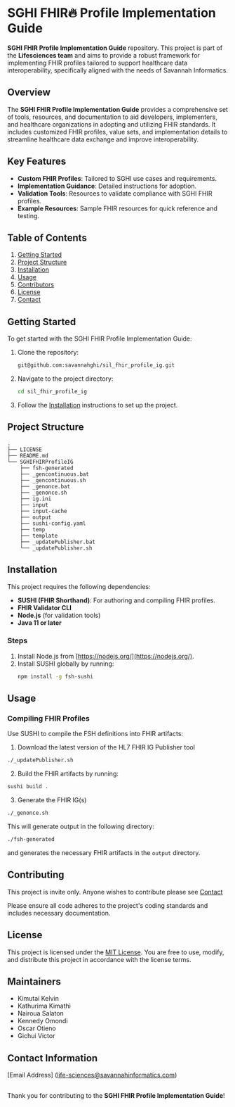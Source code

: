 # SGHI FHIR🔥 Profile Implementation Guide

**SGHI FHIR Profile Implementation Guide** repository. This project is part of the **Lifesciences team** and aims to provide a robust framework for implementing FHIR profiles tailored to support healthcare data interoperability, specifically aligned with the needs of Savannah Informatics.

## Overview

The **SGHI FHIR Profile Implementation Guide** provides a comprehensive set of tools, resources, and documentation to aid developers, implementers, and healthcare organizations in adopting and utilizing FHIR standards. It includes customized FHIR profiles, value sets, and implementation details to streamline healthcare data exchange and improve interoperability.

## Key Features

- **Custom FHIR Profiles**: Tailored to SGHI use cases and requirements.
- **Implementation Guidance**: Detailed instructions for adoption.
- **Validation Tools**: Resources to validate compliance with SGHI FHIR profiles.
- **Example Resources**: Sample FHIR resources for quick reference and testing.

## Table of Contents

1. [Getting Started](#getting-started)
2. [Project Structure](#project-structure)
3. [Installation](#installation)
4. [Usage](#usage)
5. [Contributors](#Maintainers)
6. [License](#license)
7. [Contact](#contact)

## Getting Started

To get started with the SGHI FHIR Profile Implementation Guide:

1. Clone the repository:
   ```bash
   git@github.com:savannahghi/sil_fhir_profile_ig.git
   ```
2. Navigate to the project directory:
   ```bash
   cd sil_fhir_profile_ig
   ```
3. Follow the [Installation](#installation) instructions to set up the project.

## Project Structure

```
.
├── LICENSE
├── README.md
└── SGHIFHIRProfileIG
    ├── fsh-generated
    ├── _gencontinuous.bat
    ├── _gencontinuous.sh
    ├── _genonce.bat
    ├── _genonce.sh
    ├── ig.ini
    ├── input
    ├── input-cache
    ├── output
    ├── sushi-config.yaml
    ├── temp
    ├── template
    ├── _updatePublisher.bat
    └── _updatePublisher.sh
```

## Installation

This project requires the following dependencies:

- **SUSHI (FHIR Shorthand)**: For authoring and compiling FHIR profiles.
- **FHIR Validator CLI**
- **Node.js** (for validation tools)
- **Java 11 or later**

### Steps

1. Install Node.js from [https://nodejs.org/](https://nodejs.org/).
2. Install SUSHI globally by running:
   ```bash
   npm install -g fsh-sushi
   ```

## Usage

### Compiling FHIR Profiles

Use SUSHI to compile the FSH definitions into FHIR artifacts:
1. Download the latest version of the HL7 FHIR IG Publisher tool
```bash
./_updatePublisher.sh                  
```
2. Build the FHIR artifacts by running:
```bash
sushi build .
```
3. Generate the FHIR IG(s)
```bash
./_genonce.sh                     
```

This will generate output in the following directory:
```bash
./fsh-generated
```
and generates the necessary FHIR artifacts in the `output` directory.

## Contributing

This project is invite only. Anyone wishes to contribute please see [Contact](#contact)

Please ensure all code adheres to the project's coding standards and includes necessary documentation.

## License

This project is licensed under the [MIT License](LICENSE). You are free to use, modify, and distribute this project in accordance with the license terms.

## Maintainers
- Kimutai Kelvin
- Kathurima Kimathi
- Nairoua Salaton
- Kennedy Omondi
- Oscar Otieno
- Gichui Victor

## Contact Information
[Email Address] (life-sciences@savannahinformatics.com)

##
Thank you for contributing to the **SGHI FHIR Profile Implementation Guide**!

